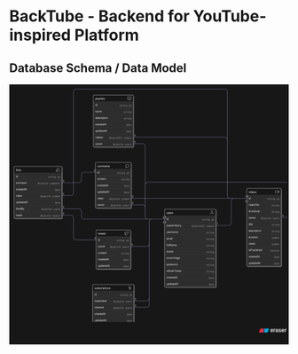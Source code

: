 # BackTube - Backend for YouTube-inspired Platform

## Database Schema / Data Model

![Data Model](src/data-model/data-model.png)